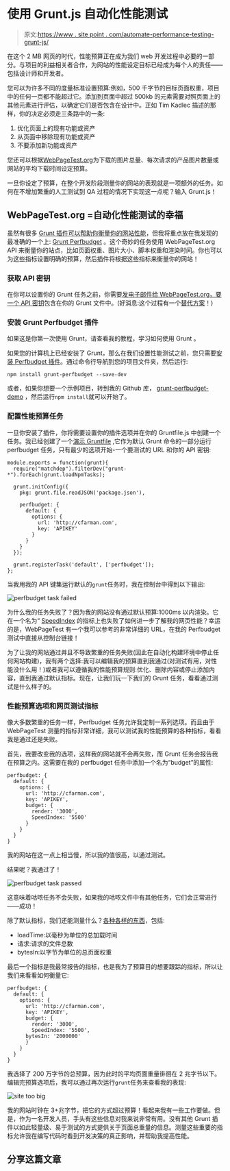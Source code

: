 # 使用 Grunt.js 自动化性能测试

> 原文:[https://www . site point . com/automate-performance-testing-grunt-js/](https://www.sitepoint.com/automate-performance-testing-grunt-js/)

在这个 2 MB 网页的时代，性能预算正在成为我们 web 开发过程中必要的一部分。与项目的利益相关者合作，为网站的性能设定目标已经成为每个人的责任——包括设计师和开发者。

您可以为许多不同的度量标准设置预算:例如，500 千字节的目标页面权重，项目中的任何一页都不能超过它。添加到页面中超过 500kb 的元素需要对照页面上的其他元素进行评估，以确定它们是否包含在设计中。正如 Tim Kadlec 描述的那样，你的决定必须走三条路中的一条:

1.  优化页面上的现有功能或资产
2.  从页面中移除现有功能或资产
3.  不要添加新功能或资产

您还可以根据[WebPageTest.org](http://www.webpagetest.org/)为下载的图片总量、每次请求的产品图片数量或网站的平均下载时间设定预算。

一旦你设定了预算，在整个开发阶段测量你的网站的表现就是一项额外的任务。如何在不增加繁重的人工测试到 QA 过程的情况下实现这一点呢？输入 Grunt.js！

## WebPageTest.org =自动化性能测试的幸福

虽然有很多 [Grunt 插件可以帮助你衡量你的网站性能](http://cognition.happycog.com/article/grunt-plugins-reviewed)，但我将重点放在我发现的最准确的一个上: [Grunt Perfbudget](https://github.com/tkadlec/grunt-perfbudget) 。这个奇妙的任务使用 WebPageTest.org API 来衡量你的站点，比如页面权重、图片大小、脚本权重和渲染时间。你也可以为这些指标设置明确的预算，然后插件将根据这些指标来衡量你的网站！

### 获取 API 密钥

在你可以设置你的 Grunt 任务之前，你需要[发电子邮件给 WebPageTest.org，要一个 API 密钥](http://www.webpagetest.org/forums/showthread.php?tid=466)包含在你的 Grunt 文件中。(好消息:这个过程有一个[替代方案](https://github.com/tkadlec/grunt-perfbudget/issues/13)！)

### 安装 Grunt Perfbudget 插件

如果这是你第一次使用 Grunt，请查看我的教程，学习如何使用 Grunt 。

如果您的计算机上已经安装了 Grunt，那么在我们设置性能测试之前，您只需要[安装 Perfbudget 插件](https://github.com/tkadlec/grunt-perfbudget/#getting-started)。通过命令行导航到您的项目文件夹，然后运行:

```
npm install grunt-perfbudget --save-dev
```

或者，如果你想要一个示例项目，转到我的 Github 库， [grunt-perfbudget-demo](https://github.com/cfarm/grunt-perfbudget-demo) ，然后运行`npm install`就可以开始了。

### 配置性能预算任务

一旦你安装了插件，你将需要设置你的插件选项并在你的 Gruntfile.js 中创建一个任务。我已经创建了一个[演示 Gruntfile](https://github.com/cfarm/grunt-perfbudget-demo/blob/master/Gruntfile.js) ,它作为默认 Grunt 命令的一部分运行 perfbudget 任务，只有最少的选项开始-一个要测试的 URL 和你的 API 密钥:

```
module.exports = function(grunt){
  require("matchdep").filterDev("grunt-*").forEach(grunt.loadNpmTasks);

  grunt.initConfig({
    pkg: grunt.file.readJSON('package.json'),

    perfbudget: {
      default: {
        options: {
          url: 'http://cfarman.com',
          key: 'APIKEY'
        }
      }
    }
  });

  grunt.registerTask('default', ['perfbudget']);
};
```

当我用我的 API 键集运行默认的`grunt`任务时，我在控制台中得到以下输出:

![perfbudget task failed](../Images/55c3d9eb84f073258c0dbdf65a957bd7.png)

为什么我的任务失败了？因为我的网站没有通过默认预算:1000ms 以内渲染。它在一个名为“ [SpeedIndex](https://sites.google.com/a/webpagetest.org/docs/using-webpagetest/metrics/speed-index) 的指标上也失败了如何进一步了解我的网页性能？幸运的是，WebPageTest 有一个我可以参考的非常详细的 URL，在我的 Perfbudget 测试中直接从控制台链接！

为了让我的网站通过并且不导致繁重的任务失败(因此在自动化构建环境中停止任何网站构建)，我有两个选择:我可以编辑我的预算直到我通过(对测试有用，对性能没什么用！)或者我可以遵循我的性能预算规则:优化、删除内容或停止添加内容，直到我通过默认指标。现在，让我们玩一下我们的 Grunt 任务，看看通过测试是什么样子的。

### 性能预算选项和网页测试指标

像大多数繁重的任务一样，Perfbudget 任务允许我定制一系列选项。而且由于 WebPageTest 测量的指标非常详细，我可以测试我的性能预算的各种指标，看看我是通过还是失败。

首先，我要改变我的选项，这样我的网站就不会再失败，而 Grunt 任务会报告我在预算之内。这需要在我的 perfbudget 任务中添加一个名为“budget”的属性:

```
perfbudget: {
  default: {
    options: {
      url: 'http://cfarman.com',
      key: 'APIKEY',
      budget: {
        render: '3000',
        SpeedIndex: '5500'
      }
    }
  }
}
```

我的网站在这一点上相当慢，所以我的值很高，以通过测试。

结果呢？我通过了！

![perfbudget task passed](../Images/7ee660a95ce69dc7e0a4b2d98bfbdce9.png)

这意味着咕哝任务不会失败，如果我的咕哝文件中有其他任务，它们会正常进行——成功！

除了默认指标，我们还能测量什么？[各种各样的东西](https://github.com/tkadlec/grunt-perfbudget/#optionsbudget)，包括:

*   loadTime:以毫秒为单位的总加载时间
*   请求:请求的文件总数
*   bytesIn:以字节为单位的总页面权重

最后一个指标是我最常报告的指标，也是我为了预算目的想要跟踪的指标，所以让我们来看看如何衡量它:

```
perfbudget: {
  default: {
    options: {
      url: 'http://cfarman.com',
      key: 'APIKEY',
      budget: {
        render: '3000',
        SpeedIndex: '5500',
      bytesIn: '2000000'
      }
    }
  }
}
```

我选择了 200 万字节的总预算，因为此时的平均页面重量徘徊在 2 兆字节以下。编辑完预算选项后，我可以通过再次运行`grunt`任务来查看我的表现:

![site too big](../Images/70ee4c18e321ecee823b83960be537e8.png)

我的网站时钟在 3+兆字节，把它的方式超过预算！看起来我有一些工作要做。但是，作为一名开发人员，手头有这些信息对我来说非常有用。没有其他 Grunt 插件以如此轻量级、易于测试的方式提供关于页面总重量的信息。测量这些重要的指标允许我在编写代码时看到开发决策的真正影响，并帮助我提高性能。

## 分享这篇文章